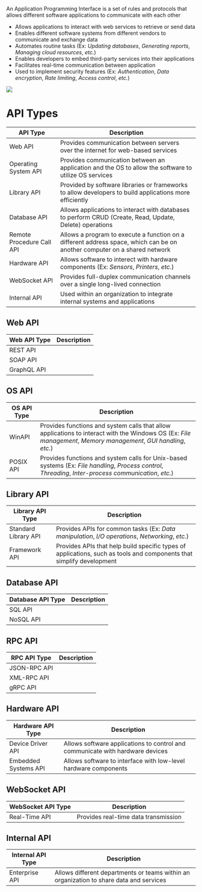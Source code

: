 An Application Programming Interface is a set of rules and protocols that allows different software applications to communicate with each other

* Allows applications to interact with web services to retrieve or send data
* Enables different software systems from different vendors to communicate and exchange data
* Automates routine tasks (Ex: *Updating databases*, *Generating reports*, *Managing cloud resources*, *etc.*)
* Enables developers to embed third-party services into their applications
* Facilitates real-time communication between application
* Used to implement security features (Ex: *Authentication*, *Data encryption*, *Rate limiting*, *Access control*, *etc.*)

![](https://github.com/JonmarCorpuz/SecondBrain/blob/main/Assets/Whitespace.png)

# API Types

| API Type | Description |
| --- | --- |
| Web API | Provides communication between servers over the internet for web-based services |
| Operating System API | Provides communication between an application and the OS to allow the software to utilize OS services |
| Library API | Provided by software libraries or frameworks to allow developers to build applications more efficiently |
| Database API | Allows applications to interact with databases to perform CRUD (Create, Read, Update, Delete) operations |
| Remote Procedure Call API | Allows a program to execute a function on a different address space, which can be on another computer on a shared network |
| Hardware API | Allows software to interect with hardware components (Ex: *Sensors*, *Printers*, *etc.*) |
| WebSocket API | Provides full-duplex communication channels over a single long-lived connection |
| Internal API | Used within an organization to integrate internal systems and applications |

## Web API

| Web API Type | Description |
| --- | --- |
| REST API | |
| SOAP API | |
| GraphQL API | |

## OS API

| OS API Type | Description |
| --- | --- |
| WinAPI | Provides functions and system calls that allow applications to interact with the Windows OS (Ex: *File management*, *Memory management*, *GUI handling*, *etc.*) |
| POSIX API | Provides functions and system calls for Unix-based systems (Ex: *File handling*, *Process control*, *Threading*, *Inter-process communication*, *etc.*)  |

## Library API

| Library API Type | Description |
| --- | --- |
| Standard Library API | Provides APIs for common tasks (Ex: *Data manipulation*, *I/O operations*, *Networking*, *etc.*) |
| Framework API | Provides APIs that help build specific types of applications, such as tools and components that simplify development |

## Database API

| Database API Type | Description |
| --- | --- |
| SQL API |  |
| NoSQL API |  |

## RPC API

| RPC API Type | Description |
| --- | --- |
| JSON-RPC API | |
| XML-RPC API | |
| gRPC API | |

## Hardware API

| Hardware API Type | Description |
| --- | --- |
| Device Driver API | Allows software applications to control and communicate with hardware devices |
| Embedded Systems API | Allows software to interface with low-level hardware components |

## WebSocket API

| WebSocket API Type | Description |
| --- | --- |
| Real-Time API | Provides real-time data transmission |

## Internal API

| Internal API Type | Description |
| --- | --- |
| Enterprise API | Allows different departments or teams within an organization to share data and services |
